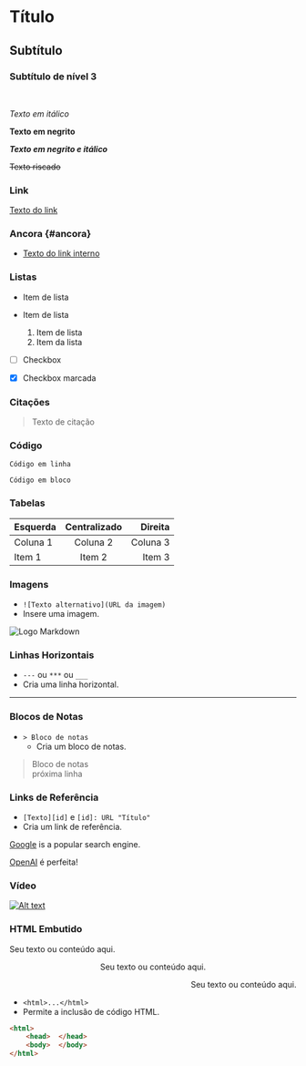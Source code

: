 # Título <a name="ancora"></a>

## Subtítulo

### Subtítulo de nível 3

<br>

*Texto em itálico*

**Texto em negrito**

***Texto em negrito e itálico***

~~Texto riscado~~

### Link
[Texto do link](https://www.example.com)

### Ancora {#ancora}
* [Texto do link interno](#ancora)
 
### Listas
* Item de lista
* Item de lista
  
    1. Item de lista
    2. Item da lista

- [ ] Checkbox

- [x] Checkbox marcada

 ### Citações
> Texto de citação

 ### Código

`Código em linha`

```
Código em bloco
```

 ### Tabelas

| Esquerda | Centralizado | Direita |
|:--|:-:|--:|
| Coluna 1 | Coluna 2 | Coluna 3 |
| Item 1 | Item 2 | Item 3 |

 ### Imagens

 - `![Texto alternativo](URL da imagem)`
 - Insere uma imagem.

![Logo Markdown](https://upload.wikimedia.org/wikipedia/commons/thumb/4/48/Markdown-mark.svg/208px-Markdown-mark.svg.png)

 ### Linhas Horizontais

 - `---` ou `***` ou `___`
 - Cria uma linha horizontal.

---
 ### Blocos de Notas

 - `> Bloco de notas`
   - Cria um bloco de notas.

> Bloco de notas <br> próxima linha
>>>


 ### Links de Referência

 - `[Texto][id]` e `[id]: URL "Título"`
 - Cria um link de referência.

[Google][1] is a popular search engine.

[1]: https://www.google.com "Google"

[OpenAI] é perfeita!

[OpenAI]: https://www.openai.com "OpenAI"

<!-- ### Comentário -->
<!-- Este é um comentário HTML -->

### Vídeo
[![Alt text](https://img.youtube.com/vi/1M4FE46nzxo/0.jpg)](https://youtu.be/1M4FE46nzxo)


### HTML Embutido
<p align="left">
  Seu texto ou conteúdo aqui.
</p>
<p align="center">
  Seu texto ou conteúdo aqui.
</p>
<p align="right">
  Seu texto ou conteúdo aqui.
</p>

 - `<html>...</html>`  
 - Permite a inclusão de código HTML.

```html
<html>
    <head>  </head>
    <body>  </body>
</html>
```
